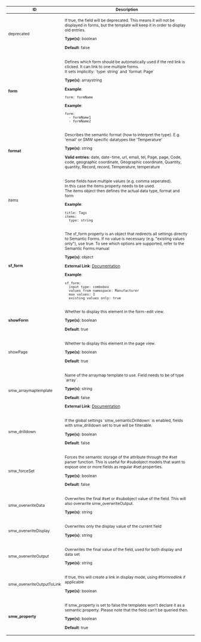 <table class="schema-table" style="font-size: 0.75em;">
   <thead>
       <tr>
           <th>ID</th>
           <th>Description</th>
           <th></th>
       </tr>
   </thead>
   <tbody>
       <tr>
           <td class="schema-propertyName">deprecated</td>
           <td class="schema-description"><p class="schema-description">If true, the field will be deprecated. This means it will not be
displayed in forms, but the template will keep it in order to display old entries.
</p><p class="schema-default"><strong>Type(s)</strong>: <span class="schema-type schema-type-boolean">boolean</span></p><p class="schema-default"><strong>Default</strong>: false</p></td>
           <td class="schema-specific schema-specific-domain" title="domain specific"></td>
       </tr>
       <tr>
           <td class="schema-propertyName"><strong>form</strong></td>
           <td class="schema-description"><p class="schema-description">Defines which form should be automatically used if the red link is clicked.
It can link to one multiple forms.<br>
It sets implicitly: `type: string`  and `format: Page`
</p><p class="schema-default"><strong>Type(s)</strong>: <span class="schema-type schema-type-array">array</span><span class="schema-type schema-type-string">string</span></p><p class="schema-example-header"><strong>Example</strong>:</p><pre class="schema-example"><code>form: formName
</code></pre><p class="schema-example-header"><strong>Example</strong>:</p><pre class="schema-example"><code>form:
  - formName1
  - formName2
</code></pre></td>
           <td class="schema-specific schema-specific-domain" title="domain specific"></td>
       </tr>
       <tr>
           <td class="schema-propertyName"><strong>format</strong></td>
           <td class="schema-description"><p class="schema-description">Describes the semantic format (how to interpret the type).
E.g. 'email' or SMW specific datatypes like 'Temperature'
</p><p class="schema-default"><strong>Type(s)</strong>: <span class="schema-type schema-type-string">string</span></p><p class="schema-enum"><strong>Valid entries</strong>: date, date-time, url, email, tel, Page, page, Code, code, geographic coordinate, Geographic coordinate, Quantity, quantity, Record, record, Temperature, temperature</p></td>
           <td class="schema-specific schema-specific-domain" title="domain specific"></td>
       </tr>
       <tr>
           <td class="schema-propertyName">items</td>
           <td class="schema-description"><p class="schema-description">Some fields have multiple values (e.g. comma seperated).<br>
In this case the items property needs to be used.<br>
The items object then defines the actual data type, format and form
</p><p class="schema-example-header"><strong>Example</strong>:</p><pre class="schema-example"><code>title: Tags
items:
  type: string
</code></pre></td>
           <td class="schema-specific schema-specific-domain" title="domain specific"></td>
       </tr>
       <tr>
           <td class="schema-propertyName"><strong>sf_form</strong></td>
           <td class="schema-description"><p class="schema-description">The sf_form property is an object that redirects all settings directly to Semantic Forms.
If no value is necessary (e.g. "existing values only"), use true.
To see which options are supported, refer to the Semantic Forms manual
</p><p class="schema-default"><strong>Type(s)</strong>: <span class="schema-type schema-type-object">object</span></p><p class="schema-link"><strong>External Link</strong>: <a href="https://www.mediawiki.org/wiki/Extension:Semantic_Forms/Defining_forms#.27field.27_tag target="_blank">Documentation</a></p><p class="schema-example-header"><strong>Example</strong>:</p><pre class="schema-example"><code>sf_form:
  input type: combobox
  values from namespace: Manufacturer
  max values: 1
  existing values only: true
</code></pre></td>
           <td class="schema-specific schema-specific-platform" title="platform specific"></td>
       </tr>
       <tr>
           <td class="schema-propertyName"><strong>showForm</strong></td>
           <td class="schema-description"><p class="schema-description">Whether to display this element in the form-edit view.</p><p class="schema-default"><strong>Type(s)</strong>: <span class="schema-type schema-type-boolean">boolean</span></p><p class="schema-default"><strong>Default</strong>: true</p></td>
           <td class="schema-specific schema-specific-domain" title="domain specific"></td>
       </tr>
       <tr>
           <td class="schema-propertyName">showPage</td>
           <td class="schema-description"><p class="schema-description">Whether to display this element in the page view.</p><p class="schema-default"><strong>Type(s)</strong>: <span class="schema-type schema-type-boolean">boolean</span></p><p class="schema-default"><strong>Default</strong>: true</p></td>
           <td class="schema-specific schema-specific-domain" title="domain specific"></td>
       </tr>
       <tr>
           <td class="schema-propertyName">smw_arraymaptemplate</td>
           <td class="schema-description"><p class="schema-description">Name of the arraymap template to use. Field needs to be of type `array`.
</p><p class="schema-default"><strong>Type(s)</strong>: <span class="schema-type schema-type-string">string</span></p><p class="schema-default"><strong>Default</strong>: false</p><p class="schema-link"><strong>External Link</strong>: <a href="https://www.mediawiki.org/wiki/Extension:Semantic_Forms/Semantic_Forms_and_templates#arraymaptemplate target="_blank">Documentation</a></p></td>
           <td class="schema-specific schema-specific-platform" title="platform specific"></td>
       </tr>
       <tr>
           <td class="schema-propertyName">smw_drilldown</td>
           <td class="schema-description"><p class="schema-description">If the global settings `smw_semanticDrilldown` is enabled, fields
with smw_drilldown set to true will be filterable.
</p><p class="schema-default"><strong>Type(s)</strong>: <span class="schema-type schema-type-boolean">boolean</span></p><p class="schema-default"><strong>Default</strong>: false</p></td>
           <td class="schema-specific schema-specific-platform" title="platform specific"></td>
       </tr>
       <tr>
           <td class="schema-propertyName">smw_forceSet</td>
           <td class="schema-description"><p class="schema-description">Forces the semantic storage of the attribute through the #set parser function.
This is useful for #subobject models that want to expose one or more fields as regular #set properties.
</p><p class="schema-default"><strong>Type(s)</strong>: <span class="schema-type schema-type-boolean">boolean</span></p><p class="schema-default"><strong>Default</strong>: false</p></td>
           <td class="schema-specific schema-specific-platform" title="platform specific"></td>
       </tr>
       <tr>
           <td class="schema-propertyName">smw_overwriteData</td>
           <td class="schema-description"><p class="schema-description">Overwrites the final #set or #subobject value of the field. This
will also overwrite smw_overwriteOutput.
</p><p class="schema-default"><strong>Type(s)</strong>: <span class="schema-type schema-type-string">string</span></p></td>
           <td class="schema-specific schema-specific-implementation" title="implementation specific"></td>
       </tr>
       <tr>
           <td class="schema-propertyName">smw_overwriteDisplay</td>
           <td class="schema-description"><p class="schema-description">Overwrites only the display value of the current field
</p><p class="schema-default"><strong>Type(s)</strong>: <span class="schema-type schema-type-string">string</span></p></td>
           <td class="schema-specific schema-specific-implementation" title="implementation specific"></td>
       </tr>
       <tr>
           <td class="schema-propertyName">smw_overwriteOutput</td>
           <td class="schema-description"><p class="schema-description">Overwrites the final value of the field, used for both display and data set
</p><p class="schema-default"><strong>Type(s)</strong>: <span class="schema-type schema-type-string">string</span></p></td>
           <td class="schema-specific schema-specific-implementation" title="implementation specific"></td>
       </tr>
       <tr>
           <td class="schema-propertyName">smw_overwriteOutputToLink</td>
           <td class="schema-description"><p class="schema-description">If true, this will create a link in display mode, using #formredlink if applicable
</p><p class="schema-default"><strong>Type(s)</strong>: <span class="schema-type schema-type-boolean">boolean</span></p></td>
           <td class="schema-specific schema-specific-platform" title="platform specific"></td>
       </tr>
       <tr>
           <td class="schema-propertyName"><strong>smw_property</strong></td>
           <td class="schema-description"><p class="schema-description">If smw_property is set to false the templates won't declare it as a semantic property.
Please note that the field can't be queried then.
</p><p class="schema-default"><strong>Type(s)</strong>: <span class="schema-type schema-type-boolean">boolean</span></p><p class="schema-default"><strong>Default</strong>: true</p></td>
           <td class="schema-specific schema-specific-platform" title="platform specific"></td>
       </tr>
   </tbody>
</table>
